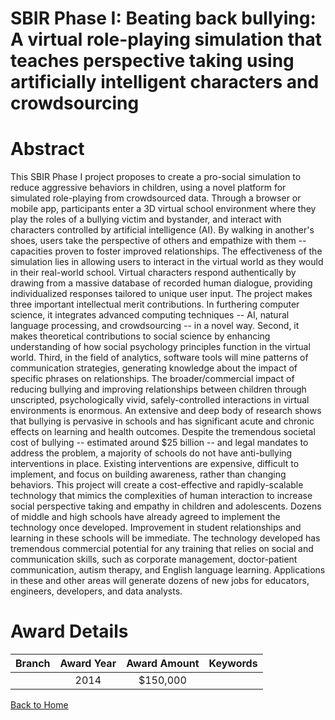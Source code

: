 
SBIR Phase I: Beating back bullying: A virtual role-playing simulation that teaches perspective taking using artificially intelligent characters and crowdsourcing
==================================================================================================================================================================

# Abstract


This SBIR Phase I project proposes to create a pro-social simulation to reduce aggressive behaviors in children, using a novel platform for simulated role-playing from crowdsourced data. Through a browser or mobile app, participants enter a 3D virtual school environment where they play the roles of a bullying victim and bystander, and interact with characters controlled by artificial intelligence (AI). By walking in another&#039;s shoes, users take the perspective of others and empathize with them -- capacities proven to foster improved relationships. The effectiveness of the simulation lies in allowing users to interact in the virtual world as they would in their real-world school. Virtual characters respond authentically by drawing from a massive database of recorded human dialogue, providing individualized responses tailored to unique user input. The project makes three important intellectual merit contributions. In furthering computer science, it integrates advanced computing techniques -- AI, natural language processing, and crowdsourcing -- in a novel way. Second, it makes theoretical contributions to social science by enhancing understanding of how social psychology principles function in the virtual world. Third, in the field of analytics, software tools will mine patterns of communication strategies, generating knowledge about the impact of specific phrases on relationships. The broader/commercial impact of reducing bullying and improving relationships between children through unscripted, psychologically vivid, safely-controlled interactions in virtual environments is enormous. An extensive and deep body of research shows that bullying is pervasive in schools and has significant acute and chronic effects on learning and health outcomes. Despite the tremendous societal cost of bullying -- estimated around $25 billion -- and legal mandates to address the problem, a majority of schools do not have anti-bullying interventions in place. Existing interventions are expensive, difficult to implement, and focus on building awareness, rather than changing behaviors. This project will create a cost-effective and rapidly-scalable technology that mimics the complexities of human interaction to increase social perspective taking and empathy in children and adolescents. Dozens of middle and high schools have already agreed to implement the technology once developed. Improvement in student relationships and learning in these schools will be immediate. The technology developed has tremendous commercial potential for any training that relies on social and communication skills, such as corporate management, doctor-patient communication, autism therapy, and English language learning. Applications in these and other areas will generate dozens of new jobs for educators, engineers, developers, and data analysts.  

# Award Details

|Branch|Award Year|Award Amount|Keywords|
| :---: | :---: | :---: | :---: |
||2014|$150,000||
  
  


[Back to Home](https://github.com/chrischow/dod_sbir_awards#149)